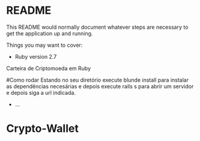 # README

This README would normally document whatever steps are necessary to get the
application up and running.

Things you may want to cover:

- Ruby version 2.7

Carteira de Criptomoeda em Ruby

#Como rodar
Estando no seu diretório execute blunde install para instalar as dependências necesárias e depois execute rails s para abrir um servidor e depois siga a url indicada.

- ...

# Crypto-Wallet
